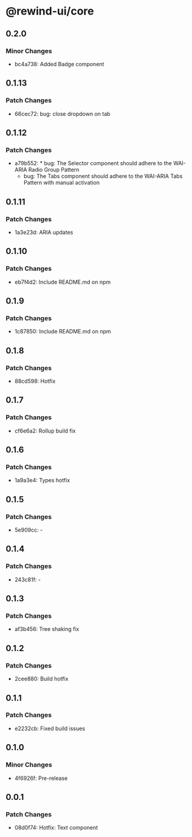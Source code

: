 # @rewind-ui/core

## 0.2.0

### Minor Changes

- bc4a738: Added Badge component

## 0.1.13

### Patch Changes

- 66cec72: bug: close dropdown on tab

## 0.1.12

### Patch Changes

- a79b552: \* bug: The Selector component should adhere to the WAI-ARIA Radio Group Pattern
  - bug: The Tabs component should adhere to the WAI-ARIA Tabs Pattern with manual activation

## 0.1.11

### Patch Changes

- 1a3e23d: ARIA updates

## 0.1.10

### Patch Changes

- eb7f4d2: Include README.md on npm

## 0.1.9

### Patch Changes

- 1c87850: Include README.md on npm

## 0.1.8

### Patch Changes

- 88cd598: Hotfix

## 0.1.7

### Patch Changes

- cf6e6a2: Rollup build fix

## 0.1.6

### Patch Changes

- 1a9a3e4: Types hotfix

## 0.1.5

### Patch Changes

- 5e909cc: -

## 0.1.4

### Patch Changes

- 243c81f: -

## 0.1.3

### Patch Changes

- af3b456: Tree shaking fix

## 0.1.2

### Patch Changes

- 2cee880: Build hotfix

## 0.1.1

### Patch Changes

- e2232cb: Fixed build issues

## 0.1.0

### Minor Changes

- 4f6926f: Pre-release

## 0.0.1

### Patch Changes

- 08d0f74: Hotfix: Text component
